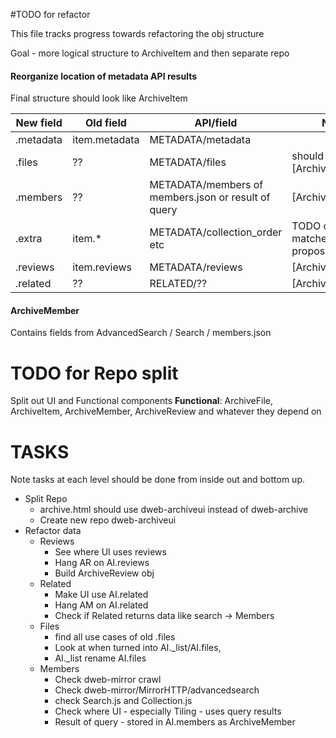 #TODO for refactor

This file tracks progress towards refactoring the obj structure

Goal - more logical structure to ArchiveItem and then separate repo

#### Reorganize location of metadata API results
Final structure should look like
ArchiveItem

New field|Old field|API/field|Note
---------|---------|---------|----
.metadata|item.metadata|METADATA/metadata
.files|??|METADATA/files|should be [ArchiveFile]
.members|??|METADATA/members of members.json or result of query|[ArchiveMember]
.extra|item.*|METADATA/collection_order etc|TODO check matches Jim's proposal
.reviews|item.reviews|METADATA/reviews|[ArchiveReview]
.related|??|RELATED/??|[ArchiveMember]

#### ArchiveMember
Contains fields from AdvancedSearch / Search / members.json 



# TODO for Repo split

Split out UI and Functional components
**Functional**: ArchiveFile, ArchiveItem, ArchiveMember, ArchiveReview and whatever they depend on

# TASKS

Note tasks at each level should be done from inside out and bottom up.

* Split Repo
  * archive.html should use dweb-archiveui instead of dweb-archive
  * Create new repo dweb-archiveui
* Refactor data
  * Reviews
    * See where UI uses reviews
    * Hang AR on AI.reviews
    * Build ArchiveReview obj
  * Related
    * Make UI use AI.related
    * Hang AM on AI.related
    * Check if Related returns data like search -> Members
  * Files
    * find all use cases of old .files
    * Look at when turned into AI._list/AI.files, 
    * AI._list rename AI.files
  * Members
    * Check dweb-mirror crawl
    * Check dweb-mirror/MirrorHTTP/advancedsearch
    * check Search.js and Collection.js
    * Check where UI - especially Tiling - uses query results
    * Result of query - stored in AI.members as ArchiveMember
